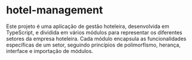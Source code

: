 # hotel-management
Este projeto é uma aplicação de gestão hoteleira, desenvolvida em TypeScript, e dividida em vários módulos para representar os diferentes setores da empresa hoteleira. Cada módulo encapsula as funcionalidades específicas de um setor, seguindo princípios de polimorfismo, herança, interface e importação de módulos.
